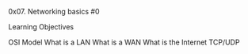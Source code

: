 0x07. Networking basics #0

Learning Objectives

OSI Model
What is a LAN
What is a WAN
What is the Internet
TCP/UDP
